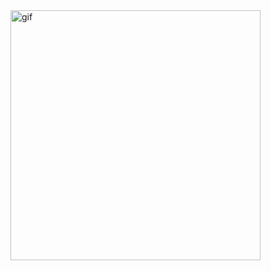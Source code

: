 


<image src="https://user-images.githubusercontent.com/66236149/122148758-fae9b000-ce95-11eb-8d93-c791cf3ae0ff.gif" width="400px" alt="gif" />



<!-- [![Top Langs](https://github-readme-stats.vercel.app/api/top-langs/?username=ryuji-1to&langs_count=8&layout=compact)](https://github.com/anuraghazra/github-readme-stats) -->




